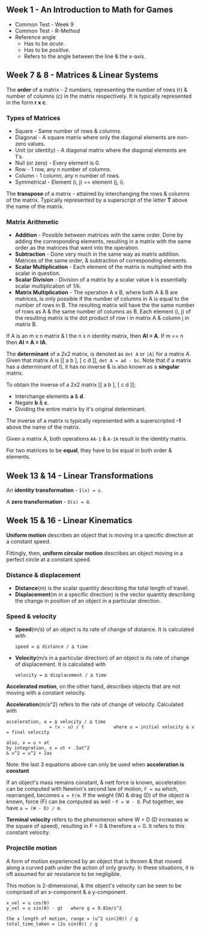 ## Week 1 - An Introduction to Math for Games
- Common Test - Week 9
- Common Test - R-Method
- Reference angle
    - Has to be *acute*.
    - Has to be *positive*.
    - Refers to the angle between the line & the x-axis.

## Week 7 & 8 - Matrices & Linear Systems
The **order** of a matrix - 2 numbers, representing the number of rows (r) & number of columns (c) in the matrix respectively. It is typically represented in the form **r x c**.

### Types of Matrices
- Square - Same number of rows & columns.
- Diagonal - A square matrix where only the diagonal elements are non-zero values.
- Unit (or identity) - A diagonal matrix where the diagonal elements are 1's.
- Null (or zero) - Every element is 0.
- Row - 1 row, any n number of columns.
- Column - 1 column, any n number of rows.
- Symmetrical - Element (i, j) == element (j, i).

The **transpose** of a matrix - attained by interchanging the rows & columns of the matrix. Typically represented by a superscript of the letter **T** above the name of the matrix.

### Matrix Arithmetic
- **Addition** - Possible between matrices with the same order. Done by adding the corresponding elements, resulting in a matrix with the same order as the matrices that went into the operation.
- **Subtraction** - Done very much in the same way as matrix addition. Matrices of the same order, & subtraction of corresponding elements.
- **Scalar Multiplication** -  Each element of the matrix is multiplied with the scalar in question.
- **Scalar Division** - Division of a matrix by a scalar value k is essentially scalar multiplication of 1/k.
- **Matrix Multiplication** - The operation A x B, where both A & B are matrices, is only possible if the number of columns in A is equal to the number of rows in B. The resulting matrix will have the the same number of rows as A & the same number of columns as B. Each element (i, j) of the resulting matrix is the dot product of row i in matrix A & column j in matrix B.

If A is an m x n matrix & I the n x n identity matrix, then **AI = A**. If m == n then **AI = A = IA**.

The **determinant** of a 2x2 matrix, is denoted as `det A` or `|A|` for a matrix A. Given that matrix A is [[ a b ], [ c d ]], `det A = ad - bc`. Note that if a matrix has a determinant of 0, it has no inverse & is also known as a **singular** matrix.

To obtain the inverse of a 2x2 matrix [[ a b ], [ c d ]];
- Interchange elements **a** & **d**.
- Negate **b** & **c**.
- Dividing the entire matrix by it's original determinant.

The inverse of a matrix is typically represented with a superscripted **-1** above the name of the matrix.

Given a matrix A, both operations `AA-1` & `A-1A` result in the identity matrix.

For two matrices to be **equal**, they have to be equal in both order & elements.

## Week 13 & 14 - Linear Transformations
An **identity transformation** - `I(x) = x`.

A **zero transformation** - `O(x) = 0`.

## Week 15 & 16 - Linear Kinematics
**Uniform motion** describes an object that is moving in a specific direction at a constant speed.

Fittingly, then, **uniform circular motion** describes an object moving in a perfect circle at a constant speed.

### Distance & displacement
- **Distance**(m) is the scalar quantity describing the total length of travel.
- **Displacement**(m in a specific direction) is the vector quantity describing the change in position of an object in a particular direction.

### Speed & velocity
- **Speed**(m/s) of an object is its rate of change of distance. It is calculated with 

    `speed = ∆ distance / ∆ time`

- **Velocity**(m/s in a particular direction) of an object is its rate of change of displacement. It is calculated with 

    `velocity = ∆ displacement / ∆ time`

**Accelerated motion**, on the other hand, describes objects that are not moving with a constant velocity.

**Acceleration**(m/s^2) refers to the rate of change of velocity. Calculated with 

```
acceleration, a = ∆ velocity / ∆ time 
                = (v - u) / t           where u = initial velocity & v = final velocity

also, v = u + at
by integration, s = ut + .5at^2
& v^2 = u^2 + 2as
```
Note: the last 3 equations above can only be used when **acceleration is constant**

If an object's mass remains constant, & nett force is known, acceleration can be computed with Newton's second law of motion, `F = ma` which, rearranged, becomes `a = F/m`. If the weight (W) & drag (D) of the object is known, force (F) can be computed as well - `F = W - D`. Put together, we have `a = (W - D) / m`.

**Terminal velocity** refers to the phenomenon where W = D (D increases w the square of speed), resulting in F = 0 & therefore a = 0. It refers to this constant velocity.

### Projectile motion
A form of motion experienced by an object that is thrown & that moved along a curved path under the action of only gravity. In these situations, it is oft assumed for air resistance to be negligible.

This motion is 2-dimensional, & the object's velocity can be seen to be comprised of an x-component & a y-component.
```
x_vel = u cos(θ)
y_vel = u sin(θ) - gt   where g = 9.81m/s^2

the x length of motion, range = (u^2 sin(2θ)) / g
total_time_taken = (2u sin(θ)) / g
```

